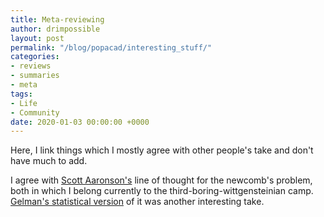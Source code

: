 ```yaml
---
title: Meta-reviewing
author: drimpossible
layout: post
permalink: "/blog/popacad/interesting_stuff/"
categories:
- reviews
- summaries
- meta
tags:
- Life
- Community
date: 2020-01-03 00:00:00 +0000
---
```


Here, I link things which I mostly agree with other people's take and don't have much to add.

I agree with [Scott Aaronson's](https://www.scottaaronson.com/blog/?p=30) line of thought for the newcomb's problem, both in which I belong currently to the third-boring-wittgensteinian camp. [Gelman's statistical version](https://statmodeling.stat.columbia.edu/2006/03/27/newcombs_parado/) of it was another interesting take.
